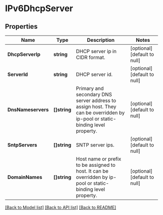 # IPv6DhcpServer

## Properties
Name | Type | Description | Notes
------------ | ------------- | ------------- | -------------
**DhcpServerIp** | **string** | DHCP server ip in CIDR format. | [optional] [default to null]
**ServerId** | **string** | DHCP server id. | [optional] [default to null]
**DnsNameservers** | **[]string** | Primary and secondary DNS server address to assign host. They can be overridden by ip-pool or static-binding level property.  | [optional] [default to null]
**SntpServers** | **[]string** | SNTP server ips. | [optional] [default to null]
**DomainNames** | **[]string** | Host name or prefix to be assigned to host. It can be overridden by ip-pool or static-binding level property.  | [optional] [default to null]

[[Back to Model list]](../README.md#documentation-for-models) [[Back to API list]](../README.md#documentation-for-api-endpoints) [[Back to README]](../README.md)


